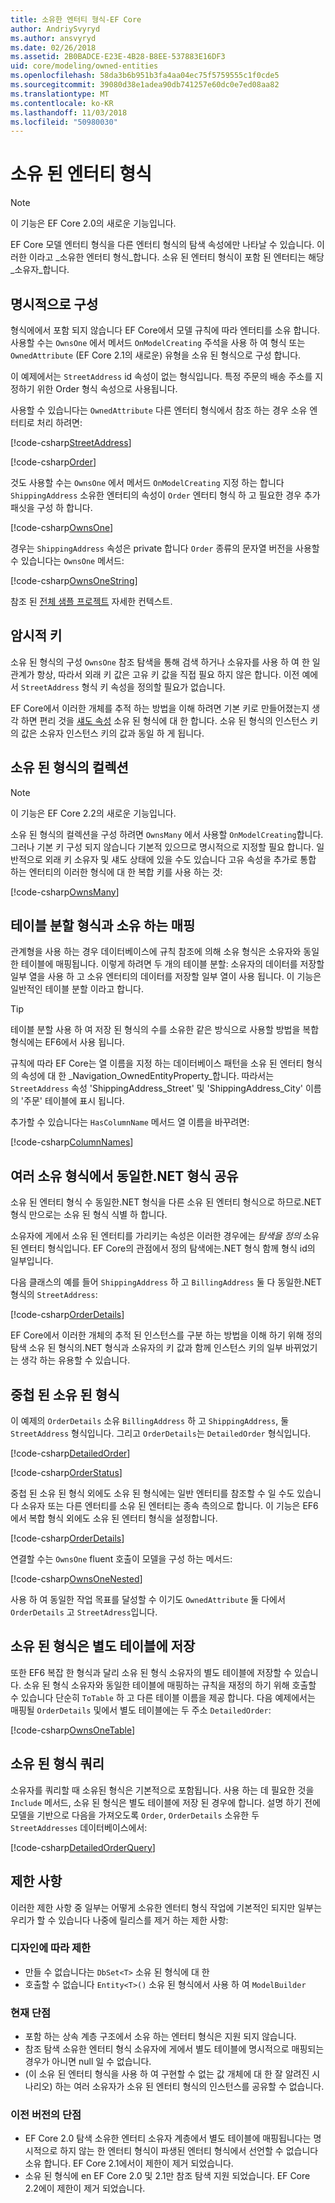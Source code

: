 ```yaml
---
title: 소유한 엔터티 형식-EF Core
author: AndriySvyryd
ms.author: ansvyryd
ms.date: 02/26/2018
ms.assetid: 2B0BADCE-E23E-4B28-B8EE-537883E16DF3
uid: core/modeling/owned-entities
ms.openlocfilehash: 58da3b6b951b3fa4aa04ec75f5759555c1f0cde5
ms.sourcegitcommit: 39080d38e1adea90db741257e60dc0e7ed08aa82
ms.translationtype: MT
ms.contentlocale: ko-KR
ms.lasthandoff: 11/03/2018
ms.locfileid: "50980030"
---
```

# <a name="owned-entity-types"></a>소유 된 엔터티 형식

>[!NOTE]
> 이 기능은 EF Core 2.0의 새로운 기능입니다.

EF Core 모델 엔터티 형식을 다른 엔터티 형식의 탐색 속성에만 나타날 수 있습니다. 이러한 이라고 _소유한 엔터티 형식_합니다. 소유 된 엔터티 형식이 포함 된 엔터티는 해당 _소유자_합니다.

## <a name="explicit-configuration"></a>명시적으로 구성

형식에에서 포함 되지 않습니다 EF Core에서 모델 규칙에 따라 엔터티를 소유 합니다. 사용할 수는 `OwnsOne` 에서 메서드 `OnModelCreating` 주석을 사용 하 여 형식 또는 `OwnedAttribute` (EF Core 2.1의 새로운) 유형을 소유 된 형식으로 구성 합니다.

이 예제에서는 `StreetAddress` id 속성이 없는 형식입니다. 특정 주문의 배송 주소를 지정하기 위한 Order 형식 속성으로 사용됩니다.

사용할 수 있습니다는 `OwnedAttribute` 다른 엔터티 형식에서 참조 하는 경우 소유 엔터티로 처리 하려면:

[!code-csharp[StreetAddress](../../../samples/core/Modeling/OwnedEntities/StreetAddress.cs?name=StreetAddress)]

[!code-csharp[Order](../../../samples/core/Modeling/OwnedEntities/Order.cs?name=Order)]

것도 사용할 수는 `OwnsOne` 에서 메서드 `OnModelCreating` 지정 하는 합니다 `ShippingAddress` 소유한 엔터티의 속성이 `Order` 엔터티 형식 하 고 필요한 경우 추가 패싯을 구성 하 합니다.

[!code-csharp[OwnsOne](../../../samples/core/Modeling/OwnedEntities/OwnedEntityContext.cs?name=OwnsOne)]

경우는 `ShippingAddress` 속성은 private 합니다 `Order` 종류의 문자열 버전을 사용할 수 있습니다는 `OwnsOne` 메서드:

[!code-csharp[OwnsOneString](../../../samples/core/Modeling/OwnedEntities/OwnedEntityContext.cs?name=OwnsOneString)]

참조 된 [전체 샘플 프로젝트](https://github.com/aspnet/EntityFramework.Docs/tree/master/samples/core/Modeling/OwnedEntities) 자세한 컨텍스트. 

## <a name="implicit-keys"></a>암시적 키

소유 된 형식의 구성 `OwnsOne` 참조 탐색을 통해 검색 하거나 소유자를 사용 하 여 한 일 관계가 항상, 따라서 외래 키 값은 고유 키 값을 직접 필요 하지 않은 합니다. 이전 예에서 `StreetAddress` 형식 키 속성을 정의할 필요가 없습니다.  

EF Core에서 이러한 개체를 추적 하는 방법을 이해 하려면 기본 키로 만들어졌는지 생각 하면 편리 것을 [섀도 속성](xref:core/modeling/shadow-properties) 소유 된 형식에 대 한 합니다. 소유 된 형식의 인스턴스 키의 값은 소유자 인스턴스 키의 값과 동일 하 게 됩니다.

## <a name="collections-of-owned-types"></a>소유 된 형식의 컬렉션

>[!NOTE]
> 이 기능은 EF Core 2.2의 새로운 기능입니다.

소유 된 형식의 컬렉션을 구성 하려면 `OwnsMany` 에서 사용할 `OnModelCreating`합니다. 그러나 기본 키 구성 되지 않습니다 기본적 있으므로 명시적으로 지정할 필요 합니다. 일반적으로 외래 키 소유자 및 섀도 상태에 있을 수도 있습니다 고유 속성을 추가로 통합 하는 엔터티의 이러한 형식에 대 한 복합 키를 사용 하는 것:

[!code-csharp[OwnsMany](../../../samples/core/Modeling/OwnedEntities/OwnedEntityContext.cs?name=OwnsMany)]

## <a name="mapping-owned-types-with-table-splitting"></a>테이블 분할 형식과 소유 하는 매핑

관계형을 사용 하는 경우 데이터베이스에 규칙 참조에 의해 소유 형식은 소유자와 동일한 테이블에 매핑됩니다. 이렇게 하려면 두 개의 테이블 분할: 소유자의 데이터를 저장할 일부 열을 사용 하 고 소유 엔터티의 데이터를 저장할 일부 열이 사용 됩니다. 이 기능은 일반적인 테이블 분할 이라고 합니다.

> [!TIP]
> 테이블 분할 사용 하 여 저장 된 형식의 수를 소유한 같은 방식으로 사용할 방법을 복합 형식에는 EF6에서 사용 됩니다.

규칙에 따라 EF Core는 열 이름을 지정 하는 데이터베이스 패턴을 소유 된 엔터티 형식의 속성에 대 한 _Navigation_OwnedEntityProperty_합니다. 따라서는 `StreetAddress` 속성 'ShippingAddress_Street' 및 'ShippingAddress_City' 이름의 '주문' 테이블에 표시 됩니다.

추가할 수 있습니다는 `HasColumnName` 메서드 열 이름을 바꾸려면:

[!code-csharp[ColumnNames](../../../samples/core/Modeling/OwnedEntities/OwnedEntityContext.cs?name=ColumnNames)]

## <a name="sharing-the-same-net-type-among-multiple-owned-types"></a>여러 소유 형식에서 동일한.NET 형식 공유

소유 된 엔터티 형식 수 동일한.NET 형식을 다른 소유 된 엔터티 형식으로 하므로.NET 형식 만으로는 소유 된 형식 식별 하 합니다.

소유자에 게에서 소유 된 엔터티를 가리키는 속성은 이러한 경우에는 _탐색을 정의_ 소유 된 엔터티 형식입니다. EF Core의 관점에서 정의 탐색에는.NET 형식 함께 형식 id의 일부입니다.   

다음 클래스의 예를 들어 `ShippingAddress` 하 고 `BillingAddress` 둘 다 동일한.NET 형식의 `StreetAddress`:

[!code-csharp[OrderDetails](../../../samples/core/Modeling/OwnedEntities/OrderDetails.cs?name=OrderDetails)]

EF Core에서 이러한 개체의 추적 된 인스턴스를 구분 하는 방법을 이해 하기 위해 정의 탐색 소유 된 형식의.NET 형식과 소유자의 키 값과 함께 인스턴스 키의 일부 바뀌었기는 생각 하는 유용할 수 있습니다.

## <a name="nested-owned-types"></a>중첩 된 소유 된 형식

이 예제의 `OrderDetails` 소유 `BillingAddress` 하 고 `ShippingAddress`, 둘 `StreetAddress` 형식입니다. 그리고 `OrderDetails`는 `DetailedOrder` 형식입니다.

[!code-csharp[DetailedOrder](../../../samples/core/Modeling/OwnedEntities/DetailedOrder.cs?name=DetailedOrder)]

[!code-csharp[OrderStatus](../../../samples/core/Modeling/OwnedEntities/OrderStatus.cs?name=OrderStatus)]

중첩 된 소유 된 형식 외에도 소유 된 형식에는 일반 엔터티를 참조할 수 일 수도 있습니다 소유자 또는 다른 엔터티를 소유 된 엔터티는 종속 측의으로 합니다. 이 기능은 EF6에서 복합 형식 외에도 소유 된 엔터티 형식을 설정합니다.

[!code-csharp[OrderDetails](../../../samples/core/Modeling/OwnedEntities/OrderDetails.cs?name=OrderDetails)]

연결할 수는 `OwnsOne` fluent 호출이 모델을 구성 하는 메서드:

[!code-csharp[OwnsOneNested](../../../samples/core/Modeling/OwnedEntities/OwnedEntityContext.cs?name=OwnsOneNested)]

사용 하 여 동일한 작업 목표를 달성할 수 이기도 `OwnedAttribute` 둘 다에서 `OrderDetails` 고 `StreetAdress`입니다.

## <a name="storing-owned-types-in-separate-tables"></a>소유 된 형식은 별도 테이블에 저장

또한 EF6 복잡 한 형식과 달리 소유 된 형식 소유자의 별도 테이블에 저장할 수 있습니다. 소유 된 형식 소유자와 동일한 테이블에 매핑하는 규칙을 재정의 하기 위해 호출할 수 있습니다 단순히 `ToTable` 하 고 다른 테이블 이름을 제공 합니다. 다음 예제에서는 매핑될 `OrderDetails` 및에서 별도 테이블에는 두 주소 `DetailedOrder`:

[!code-csharp[OwnsOneTable](../../../samples/core/Modeling/OwnedEntities/OwnedEntityContext.cs?name=OwnsOneTable)]

## <a name="querying-owned-types"></a>소유 된 형식 쿼리

소유자를 쿼리할 때 소유된 형식은 기본적으로 포함됩니다. 사용 하는 데 필요한 것을 `Include` 메서드, 소유 된 형식은 별도 테이블에 저장 된 경우에 합니다. 설명 하기 전에 모델을 기반으로 다음을 가져오도록 `Order`, `OrderDetails` 소유한 두 `StreetAddresses` 데이터베이스에서:

[!code-csharp[DetailedOrderQuery](../../../samples/core/Modeling/OwnedEntities/Program.cs?name=DetailedOrderQuery)]

## <a name="limitations"></a>제한 사항

이러한 제한 사항 중 일부는 어떻게 소유한 엔터티 형식 작업에 기본적인 되지만 일부는 우리가 할 수 있습니다 나중에 릴리스를 제거 하는 제한 사항:

### <a name="by-design-restrictions"></a>디자인에 따라 제한
- 만들 수 없습니다는 `DbSet<T>` 소유 된 형식에 대 한
- 호출할 수 없습니다 `Entity<T>()` 소유 된 형식에서 사용 하 여 `ModelBuilder`

### <a name="current-shortcomings"></a>현재 단점
- 포함 하는 상속 계층 구조에서 소유 하는 엔터티 형식은 지원 되지 않습니다.
- 참조 탐색 소유한 엔터티 형식 소유자에 게에서 별도 테이블에 명시적으로 매핑되는 경우가 아니면 null 일 수 없습니다.
- (이 소유 된 엔터티 형식을 사용 하 여 구현할 수 없는 값 개체에 대 한 잘 알려진 시나리오) 하는 여러 소유자가 소유 된 엔터티 형식의 인스턴스를 공유할 수 없습니다.

### <a name="shortcomings-in-previous-versions"></a>이전 버전의 단점
- EF Core 2.0 탐색 소유한 엔터티 소유자 계층에서 별도 테이블에 매핑됩니다는 명시적으로 하지 않는 한 엔터티 형식이 파생된 엔터티 형식에서 선언할 수 없습니다 소유 합니다. EF Core 2.1에서이 제한이 제거 되었습니다.
- 소유 된 형식에 en EF Core 2.0 및 2.1만 참조 탐색 지원 되었습니다. EF Core 2.2에이 제한이 제거 되었습니다.